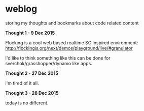 # weblog
storing my thoughts and bookmarks about code related content

**Thought 1 - 9 Dec 2015**

Flocking is a cool web based realtime SC inspired environment:  
http://flockingjs.org/next/demos/playground/live/#granulator

I'd like to think something like this can be done for sverchok/grasshopper/dynamo like apps.

**Thought 2 - 27 Dec 2015**

i'm tired of it all.

**Thought 3 - 28 Dec 2015**

today is no different.
